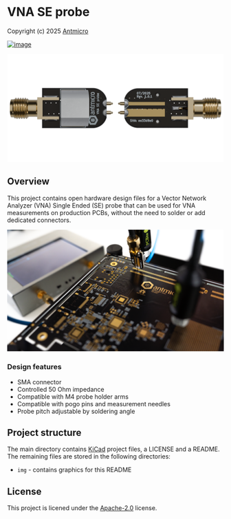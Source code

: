 # VNA SE probe

Copyright (c) 2025 [Antmicro](https://www.antmicro.com)

[![image](https://img.shields.io/badge/View%20on-Antmicro%20Open%20Hardware%20Portal-332d37?style=flat-square)](https://openhardware.antmicro.com/boards/vna-se-probe)

![](img/vna-se-render.png)

## Overview

This project contains open hardware design files for a Vector Network Analyzer (VNA) Single Ended (SE) probe that can be used for VNA measurements on production PCBs, without the need to solder or add dedicated connectors.

![](img/vna-se-photo.png)

### Design features

* SMA connector
* Controlled 50 Ohm impedance
* Compatible with M4 probe holder arms
* Compatible with pogo pins and measurement needles
* Probe pitch adjustable by soldering angle

## Project structure

The main directory contains [KiCad](https://www.kicad.org/) project files, a LICENSE and a README.
The remaining files are stored in the following directories:

* `img` - contains graphics for this README

## License

This project is licened under the [Apache-2.0](LICENSE) license.
